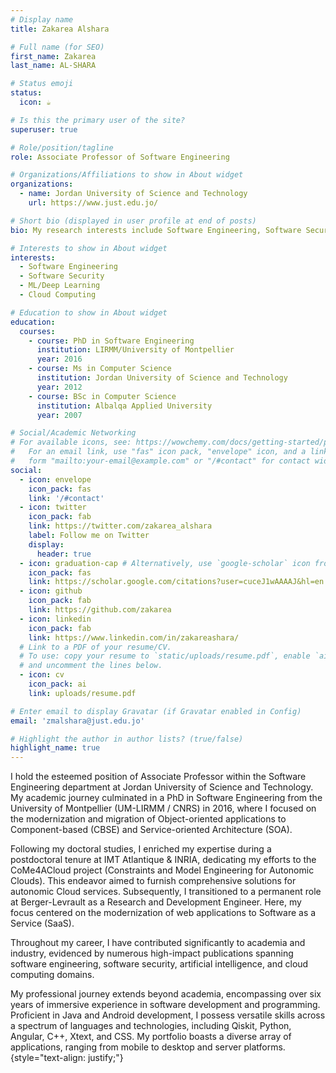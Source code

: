 ```yaml
---
# Display name
title: Zakarea Alshara

# Full name (for SEO)
first_name: Zakarea
last_name: AL-SHARA

# Status emoji
status:
  icon: ☕️

# Is this the primary user of the site?
superuser: true

# Role/position/tagline
role: Associate Professor of Software Engineering

# Organizations/Affiliations to show in About widget
organizations:
  - name: Jordan University of Science and Technology
    url: https://www.just.edu.jo/

# Short bio (displayed in user profile at end of posts)
bio: My research interests include Software Engineering, Software Security, AI, and Cloud Computing.

# Interests to show in About widget
interests:
  - Software Engineering
  - Software Security
  - ML/Deep Learning
  - Cloud Computing

# Education to show in About widget
education:
  courses:
    - course: PhD in Software Engineering
      institution: LIRMM/University of Montpellier
      year: 2016
    - course: Ms in Computer Science
      institution: Jordan University of Science and Technology
      year: 2012
    - course: BSc in Computer Science
      institution: Albalqa Applied University
      year: 2007

# Social/Academic Networking
# For available icons, see: https://wowchemy.com/docs/getting-started/page-builder/#icons
#   For an email link, use "fas" icon pack, "envelope" icon, and a link in the
#   form "mailto:your-email@example.com" or "/#contact" for contact widget.
social:
  - icon: envelope
    icon_pack: fas
    link: '/#contact'
  - icon: twitter
    icon_pack: fab
    link: https://twitter.com/zakarea_alshara
    label: Follow me on Twitter
    display:
      header: true
  - icon: graduation-cap # Alternatively, use `google-scholar` icon from `ai` icon pack
    icon_pack: fas
    link: https://scholar.google.com/citations?user=cuceJ1wAAAAJ&hl=en
  - icon: github
    icon_pack: fab
    link: https://github.com/zakarea
  - icon: linkedin
    icon_pack: fab
    link: https://www.linkedin.com/in/zakareashara/
  # Link to a PDF of your resume/CV.
  # To use: copy your resume to `static/uploads/resume.pdf`, enable `ai` icons in `params.yaml`,
  # and uncomment the lines below.
  - icon: cv
    icon_pack: ai
    link: uploads/resume.pdf

# Enter email to display Gravatar (if Gravatar enabled in Config)
email: 'zmalshara@just.edu.jo'

# Highlight the author in author lists? (true/false)
highlight_name: true
---
```


I hold the esteemed position of Associate Professor within the Software Engineering department at Jordan University of Science and Technology. My academic journey culminated in a PhD in Software Engineering from the University of Montpellier (UM-LIRMM / CNRS) in 2016, where I focused on the modernization and migration of Object-oriented applications to Component-based (CBSE) and Service-oriented Architecture (SOA).

Following my doctoral studies, I enriched my expertise during a postdoctoral tenure at IMT Atlantique & INRIA, dedicating my efforts to the CoMe4ACloud project (Constraints and Model Engineering for Autonomic Clouds). This endeavor aimed to furnish comprehensive solutions for autonomic Cloud services. Subsequently, I transitioned to a permanent role at Berger-Levrault as a Research and Development Engineer. Here, my focus centered on the modernization of web applications to Software as a Service (SaaS).

Throughout my career, I have contributed significantly to academia and industry, evidenced by numerous high-impact publications spanning software engineering, software security, artificial intelligence, and cloud computing domains.

My professional journey extends beyond academia, encompassing over six years of immersive experience in software development and programming. Proficient in Java and Android development, I possess versatile skills across a spectrum of languages and technologies, including Qiskit, Python, Angular, C++, Xtext, and CSS. My portfolio boasts a diverse array of applications, ranging from mobile to desktop and server platforms.
{style="text-align: justify;"}
